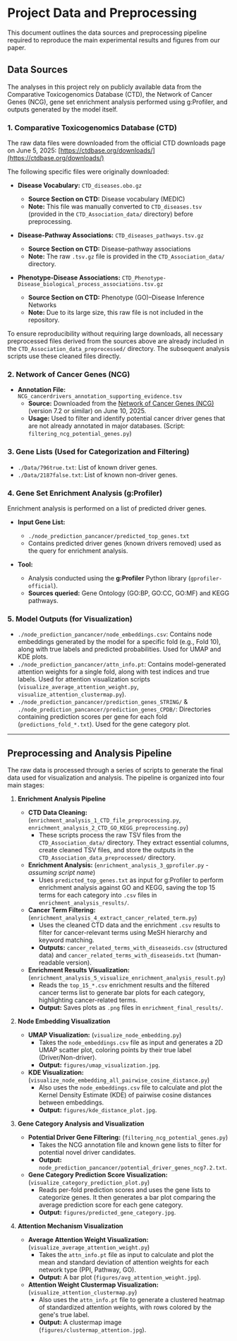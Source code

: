 # Project Data and Preprocessing

This document outlines the data sources and preprocessing pipeline required to reproduce the main experimental results and figures from our paper.

## Data Sources

The analyses in this project rely on publicly available data from the Comparative Toxicogenomics Database (CTD), the Network of Cancer Genes (NCG), gene set enrichment analysis performed using g:Profiler, and outputs generated by the model itself.

### 1. Comparative Toxicogenomics Database (CTD)

The raw data files were downloaded from the official CTD downloads page on June 5, 2025:
[https://ctdbase.org/downloads/](https://ctdbase.org/downloads/)

The following specific files were originally downloaded:

* **Disease Vocabulary:** `CTD_diseases.obo.gz`
    * **Source Section on CTD:** Disease vocabulary (MEDIC)
    * **Note:** This file was manually converted to `CTD_diseases.tsv` (provided in the `CTD_Association_data/` directory) before preprocessing.

* **Disease-Pathway Associations:** `CTD_diseases_pathways.tsv.gz`
    * **Source Section on CTD:** Disease–pathway associations
    * **Note:** The raw `.tsv.gz` file is provided in the `CTD_Association_data/` directory.

* **Phenotype-Disease Associations:** `CTD_Phenotype-Disease_biological_process_associations.tsv.gz`
    * **Source Section on CTD:** Phenotype (GO)–Disease Inference Networks
    * **Note:** Due to its large size, this raw file is not included in the repository.

To ensure reproducibility without requiring large downloads, all necessary preprocessed files derived from the sources above are already included in the `CTD_Association_data_preprocessed/` directory. The subsequent analysis scripts use these cleaned files directly.

### 2. Network of Cancer Genes (NCG)

* **Annotation File:** `NCG_cancerdrivers_annotation_supporting_evidence.tsv`
    * **Source:** Downloaded from the [Network of Cancer Genes (NCG)](http://network-cancer-genes.org/download.php) (version 7.2 or similar) on June 10, 2025.
    * **Usage:** Used to filter and identify potential cancer driver genes that are not already annotated in major databases. (Script: `filtering_ncg_potential_genes.py`)

### 3. Gene Lists (Used for Categorization and Filtering)

* `./Data/796true.txt`: List of known driver genes.
* `./Data/2187false.txt`: List of known non-driver genes.

### 4. Gene Set Enrichment Analysis (g:Profiler)

Enrichment analysis is performed on a list of predicted driver genes.

* **Input Gene List:**
    * `./node_prediction_pancancer/predicted_top_genes.txt`
    * Contains predicted driver genes (known drivers removed) used as the query for enrichment analysis.

* **Tool:**
    * Analysis conducted using the **g:Profiler** Python library (`gprofiler-official`).
    * **Sources queried:** Gene Ontology (GO:BP, GO:CC, GO:MF) and KEGG pathways.

### 5. Model Outputs (for Visualization)

* `./node_prediction_pancancer/node_embeddings.csv`: Contains node embeddings generated by the model for a specific fold (e.g., Fold 10), along with true labels and predicted probabilities. Used for UMAP and KDE plots.
* `./node_prediction_pancancer/attn_info.pt`: Contains model-generated attention weights for a single fold, along with test indices and true labels. Used for attention visualization scripts (`visualize_average_attention_weight.py`, `visualize_attention_clustermap.py`).
* `./node_prediction_pancancer/prediction_genes_STRING/` & `./node_prediction_pancancer/prediction_genes_CPDB/`: Directories containing prediction scores per gene for each fold (`predictions_fold_*.txt`). Used for the gene category plot.

***

## Preprocessing and Analysis Pipeline

The raw data is processed through a series of scripts to generate the final data used for visualization and analysis. The pipeline is organized into four main stages:

1.  **Enrichment Analysis Pipeline**
    * **CTD Data Cleaning:** (`enrichment_analysis_1_CTD_file_preprocessing.py`, `enrichment_analysis_2_CTD_GO_KEGG_preprocessing.py`)
        * These scripts process the raw TSV files from the `CTD_Association_data/` directory. They extract essential columns, create cleaned TSV files, and store the outputs in the `CTD_Association_data_preprocessed/` directory.
    * **Enrichment Analysis:** (`enrichment_analysis_3_gprofiler.py` - *assuming script name*)
        * Uses `predicted_top_genes.txt` as input for g:Profiler to perform enrichment analysis against GO and KEGG, saving the top 15 terms for each category into `.csv` files in `enrichment_analysis_results/`.
    * **Cancer Term Filtering:** (`enrichment_analysis_4_extract_cancer_related_term.py`)
        * Uses the cleaned CTD data and the enrichment `.csv` results to filter for cancer-relevant terms using MeSH hierarchy and keyword matching.
        * **Outputs:** `cancer_related_terms_with_diseaseids.csv` (structured data) and `cancer_related_terms_with_diseaseids.txt` (human-readable version).
    * **Enrichment Results Visualization:** (`enrichment_analysis_5_visualize_enrichment_analysis_result.py`)
        * Reads the `top_15_*.csv` enrichment results and the filtered cancer terms list to generate bar plots for each category, highlighting cancer-related terms.
        * **Output:** Saves plots as `.png` files in `enrichment_final_results/`.

2.  **Node Embedding Visualization**
    * **UMAP Visualization:** (`visualize_node_embedding.py`)
        * Takes the `node_embeddings.csv` file as input and generates a 2D UMAP scatter plot, coloring points by their true label (Driver/Non-driver).
        * **Output:** `figures/umap_visualization.jpg`.
    * **KDE Visualization:** (`visualize_node_embedding_all_pairwise_cosine_distance.py`)
        * Also uses the `node_embeddings.csv` file to calculate and plot the Kernel Density Estimate (KDE) of pairwise cosine distances between embeddings.
        * **Output:** `figures/kde_distance_plot.jpg`.

3.  **Gene Category Analysis and Visualization**
    * **Potential Driver Gene Filtering:** (`filtering_ncg_potential_genes.py`)
        * Takes the NCG annotation file and known gene lists to filter for potential novel driver candidates.
        * **Output:** `node_prediction_pancancer/potential_driver_genes_ncg7.2.txt`.
    * **Gene Category Prediction Score Visualization:** (`visualize_category_prediction_plot.py`)
        * Reads per-fold prediction scores and uses the gene lists to categorize genes. It then generates a bar plot comparing the average prediction score for each gene category.
        * **Output:** `figures/predicted_gene_category.jpg`.

4.  **Attention Mechanism Visualization**
    * **Average Attention Weight Visualization:** (`visualize_average_attention_weight.py`)
        * Takes the `attn_info.pt` file as input to calculate and plot the mean and standard deviation of attention weights for each network type (PPI, Pathway, GO).
        * **Output:** A bar plot (`figures/avg_attention_weight.jpg`).
    * **Attention Weight Clustermap Visualization:** (`visualize_attention_clustermap.py`)
        * Also uses the `attn_info.pt` file to generate a clustered heatmap of standardized attention weights, with rows colored by the gene's true label.
        * **Output:** A clustermap image (`figures/clustermap_attention.jpg`).
